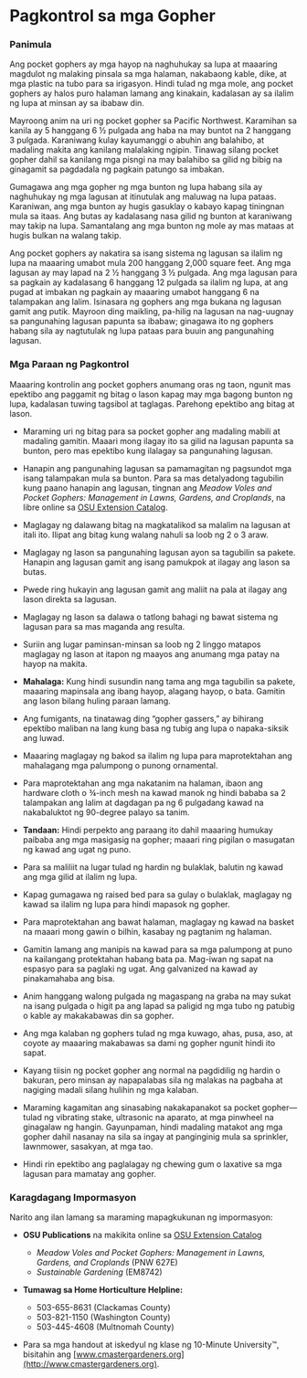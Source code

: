 # Pagkontrol sa mga Gopher

### Panimula

Ang pocket gophers ay mga hayop na naghuhukay sa lupa at maaaring magdulot ng malaking pinsala sa mga halaman, nakabaong kable, dike, at mga plastic na tubo para sa irigasyon. Hindi tulad ng mga mole, ang pocket gophers ay halos puro halaman lamang ang kinakain, kadalasan ay sa ilalim ng lupa at minsan ay sa ibabaw din.

Mayroong anim na uri ng pocket gopher sa Pacific Northwest. Karamihan sa kanila ay 5 hanggang 6 ½ pulgada ang haba na may buntot na 2 hanggang 3 pulgada. Karaniwang kulay kayumanggi o abuhin ang balahibo, at madaling makita ang kanilang malalaking ngipin. Tinawag silang pocket gopher dahil sa kanilang mga pisngi na may balahibo sa gilid ng bibig na ginagamit sa pagdadala ng pagkain patungo sa imbakan.

Gumagawa ang mga gopher ng mga bunton ng lupa habang sila ay naghuhukay ng mga lagusan at itinutulak ang maluwag na lupa pataas. Karaniwan, ang mga bunton ay hugis gasuklay o kabayo kapag tiningnan mula sa itaas. Ang butas ay kadalasang nasa gilid ng bunton at karaniwang may takip na lupa. Samantalang ang mga bunton ng mole ay mas mataas at hugis bulkan na walang takip.

Ang pocket gophers ay nakatira sa isang sistema ng lagusan sa ilalim ng lupa na maaaring umabot mula 200 hanggang 2,000 square feet. Ang mga lagusan ay may lapad na 2 ½ hanggang 3 ½ pulgada. Ang mga lagusan para sa pagkain ay kadalasang 6 hanggang 12 pulgada sa ilalim ng lupa, at ang pugad at imbakan ng pagkain ay maaaring umabot hanggang 6 na talampakan ang lalim. Isinasara ng gophers ang mga bukana ng lagusan gamit ang putik. Mayroon ding maikling, pa-hilig na lagusan na nag-uugnay sa pangunahing lagusan papunta sa ibabaw; ginagawa ito ng gophers habang sila ay nagtutulak ng lupa pataas para buuin ang pangunahing lagusan.

### Mga Paraan ng Pagkontrol

Maaaring kontrolin ang pocket gophers anumang oras ng taon, ngunit mas epektibo ang paggamit ng bitag o lason kapag may mga bagong bunton ng lupa, kadalasan tuwing tagsibol at taglagas. Parehong epektibo ang bitag at lason.


- Maraming uri ng bitag para sa pocket gopher ang madaling mabili at madaling gamitin. Maaari mong ilagay ito sa gilid na lagusan papunta sa bunton, pero mas epektibo kung ilalagay sa pangunahing lagusan.
- Hanapin ang pangunahing lagusan sa pamamagitan ng pagsundot mga isang talampakan mula sa bunton. Para sa mas detalyadong tagubilin kung paano hanapin ang lagusan, tingnan ang *Meadow Voles and Pocket Gophers: Management in Lawns, Gardens, and Croplands*, na libre online sa [OSU Extension Catalog](http://extension.oregonstate.edu/catalog).
- Maglagay ng dalawang bitag na magkatalikod sa malalim na lagusan at itali ito. Ilipat ang bitag kung walang nahuli sa loob ng 2 o 3 araw.


- Maglagay ng lason sa pangunahing lagusan ayon sa tagubilin sa pakete. Hanapin ang lagusan gamit ang isang pamukpok at ilagay ang lason sa butas.
- Pwede ring hukayin ang lagusan gamit ang maliit na pala at ilagay ang lason direkta sa lagusan.
- Maglagay ng lason sa dalawa o tatlong bahagi ng bawat sistema ng lagusan para sa mas maganda ang resulta.
- Suriin ang lugar paminsan-minsan sa loob ng 2 linggo matapos maglagay ng lason at itapon ng maayos ang anumang mga patay na hayop na makita.
- **Mahalaga:** Kung hindi susundin nang tama ang mga tagubilin sa pakete, maaaring mapinsala ang ibang hayop, alagang hayop, o bata. Gamitin ang lason bilang huling paraan lamang.


- Ang fumigants, na tinatawag ding “gopher gassers,” ay bihirang epektibo maliban na lang kung basa ng tubig ang lupa o napaka-siksik ang luwad.


- Maaaring maglagay ng bakod sa ilalim ng lupa para maprotektahan ang mahalagang mga palumpong o punong ornamental.
- Para maprotektahan ang mga nakatanim na halaman, ibaon ang hardware cloth o ¾-inch mesh na kawad manok ng hindi bababa sa 2 talampakan ang lalim at dagdagan pa ng 6 pulgadang kawad na nakabaluktot ng 90-degree palayo sa tanim.
- **Tandaan:** Hindi perpekto ang paraang ito dahil maaaring humukay paibaba ang mga masigasig na gopher; maaari ring pigilan o masugatan ng kawad ang ugat ng puno.
- Para sa maliliit na lugar tulad ng hardin ng bulaklak, balutin ng kawad ang mga gilid at ilalim ng lupa.
- Kapag gumagawa ng raised bed para sa gulay o bulaklak, maglagay ng kawad sa ilalim ng lupa para hindi mapasok ng gopher.
- Para maprotektahan ang bawat halaman, maglagay ng kawad na basket na maaari mong gawin o bilhin, kasabay ng pagtanim ng halaman.
- Gamitin lamang ang manipis na kawad para sa mga palumpong at puno na kailangang protektahan habang bata pa. Mag-iwan ng sapat na espasyo para sa paglaki ng ugat. Ang galvanized na kawad ay pinakamahaba ang bisa.
- Anim hanggang walong pulgada ng magaspang na graba na may sukat na isang pulgada o higit pa ang lapad sa paligid ng mga tubo ng patubig o kable ay makakabawas din sa gopher.


- Ang mga kalaban ng gophers tulad ng mga kuwago, ahas, pusa, aso, at coyote ay maaaring makabawas sa dami ng gopher ngunit hindi ito sapat.


- Kayang tiisin ng pocket gopher ang normal na pagdidilig ng hardin o bakuran, pero minsan ay napapalabas sila ng malakas na pagbaha at nagiging madali silang hulihin ng mga kalaban.


- Maraming kagamitan ang sinasabing nakakapanakot sa pocket gopher—tulad ng vibrating stake, ultrasonic na aparato, at mga pinwheel na ginagalaw ng hangin. Gayunpaman, hindi madaling matakot ang mga gopher dahil nasanay na sila sa ingay at panginginig mula sa sprinkler, lawnmower, sasakyan, at mga tao.
- Hindi rin epektibo ang paglalagay ng chewing gum o laxative sa mga lagusan para mamatay ang gopher.

### Karagdagang Impormasyon

Narito ang ilan lamang sa maraming mapagkukunan ng impormasyon:

- **OSU Publications** na makikita online sa [OSU Extension Catalog](https://catalog.extension.oregonstate.edu/)
  - *Meadow Voles and Pocket Gophers: Management in Lawns, Gardens, and Croplands* (PNW 627E)
  - *Sustainable Gardening* (EM8742)


- **Tumawag sa Home Horticulture Helpline:**
  - 503-655-8631 (Clackamas County)
  - 503-821-1150 (Washington County)
  - 503-445-4608 (Multnomah County)
- Para sa mga handout at iskedyul ng klase ng 10-Minute University™, bisitahin ang [www.cmastergardeners.org](http://www.cmastergardeners.org).
